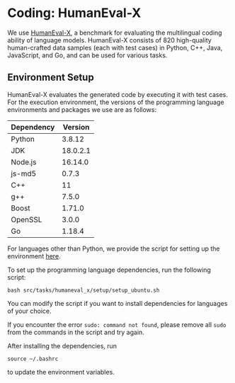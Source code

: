 # Coding: HumanEval-X

We use [HumanEval-X](https://github.com/THUDM/CodeGeeX/blob/main/codegeex/benchmark/README.md), a benchmark for evaluating the multilingual coding ability of language models. HumanEval-X consists of 820 high-quality human-crafted data samples (each with test cases) in Python, C++, Java, JavaScript, and Go, and can be used for various tasks. 

## Environment Setup

HumanEval-X evaluates the generated code by executing it with test cases. For the execution environment, the versions of the programming language environments and packages we use are as follows:

| Dependency | Version  |
| ---------- | -------- |
| Python     | 3.8.12   |
| JDK        | 18.0.2.1 |
| Node.js    | 16.14.0  |
| js-md5     | 0.7.3    |
| C++        | 11       |
| g++        | 7.5.0    |
| Boost      | 1.71.0   |
| OpenSSL    | 3.0.0    |
| Go         | 1.18.4   |

For languages other than Python, we provide the script for setting up the environment [here](setup/setup_ubuntu.sh).

To set up the programming language dependencies, run the following script:

```shell
bash src/tasks/humaneval_x/setup/setup_ubuntu.sh
```

You can modify the script if you want to install dependencies for languages of your choice.

If you encounter the error `sudo: command not found`, please remove all `sudo` from the commands in the script and try again.

After installing the dependencies, run

```shell
source ~/.bashrc
```

to update the environment variables.
